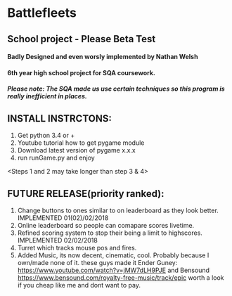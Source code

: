 # Battlefleets
## School project -  Please Beta Test
#### Badly Designed and even worsly implemented by Nathan Welsh
#### 6th year high school project for SQA coursework.
##### Please note: The SQA made us use certain techniques so this program is really inefficient in places.
## INSTALL INSTRCTONS:
1. Get python 3.4 or +
2. Youtube tutorial how to get pygame module
3. Download latest version of pygame x.x.x
4. run runGame.py and enjoy

 <Steps 1 and 2 may take longer than step 3 & 4>

## FUTURE RELEASE(priority ranked):

1. Change buttons to ones similar to <back> on leaderboard
   as they look better.  IMPLEMENTED 01(02)/02/2018 
 2. Online leaderboard so people can comapare scores livetime.
3. Refined scoring system to stop their being a limit to 
   highscores. IMPLEMENTED 02/02/2018
4. Turret which tracks mouse pos and fires.
5. Added Music, its now decent, cinematic, cool.
     Probably because I own/made none of it. these guys made it
     Ender Guney: https://www.youtube.com/watch?v=jMW7dLH9PJE
     and Bensound https://www.bensound.com/royalty-free-music/track/epic
     worth a look if you cheap like me and dont want to pay. 

